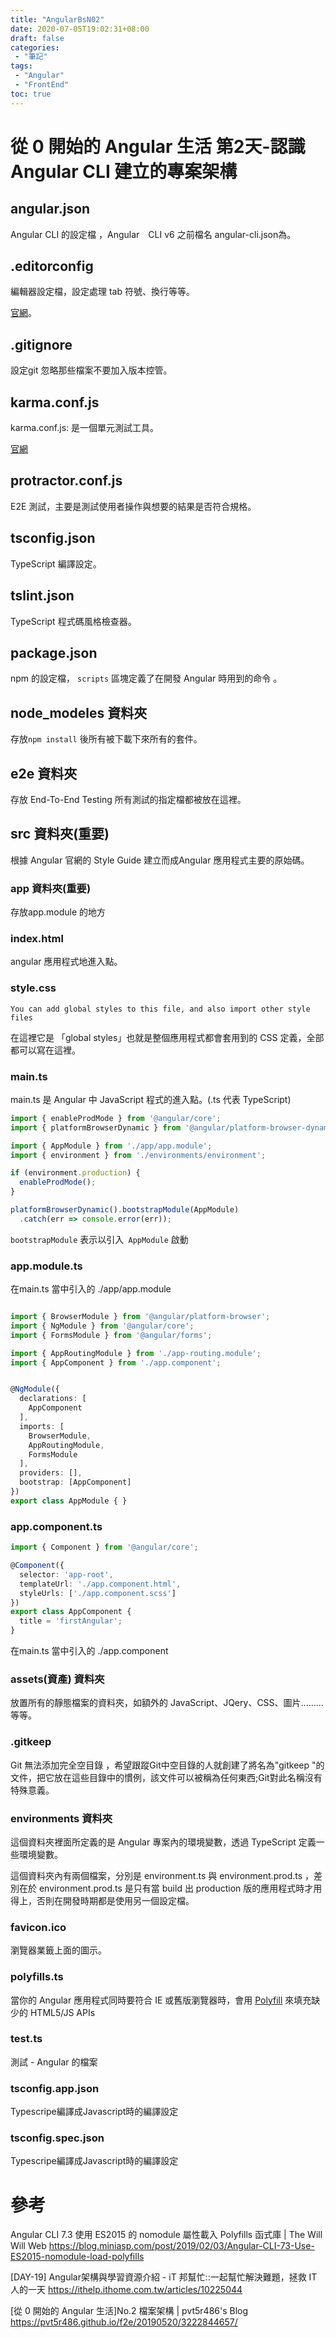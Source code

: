 ```yaml
---
title: "AngularBsN02"
date: 2020-07-05T19:02:31+08:00
draft: false
categories:
 - "筆記"
tags:
 - "Angular"
 - "FrontEnd"
toc: true
---
```


# 從 0 開始的 Angular 生活 第2天-認識 Angular CLI 建立的專案架構



<!--more-->

## angular.json

Angular CLI 的設定檔 ，Angular　CLI v6 之前檔名 angular-cli.json為。

## .editorconfig

 編輯器設定檔，設定處理 tab 符號、換行等等。

[官網](https://editorconfig.org/)。

## .gitignore

 設定git 忽略那些檔案不要加入版本控管。

## karma.conf.js

 karma.conf.js: 是一個單元測試工具。

[官網](https://karma-runner.github.io/latest/index.html)

## protractor.conf.js

E2E 測試，主要是測試使用者操作與想要的結果是否符合規格。

## tsconfig.json

TypeScript 編譯設定。

## tslint.json

TypeScript 程式碼風格檢查器。

## package.json

 npm 的設定檔， `scripts` 區塊定義了在開發 Angular 時用到的命令 。

## node_modeles 資料夾

存放`npm install` 後所有被下載下來所有的套件。

## e2e 資料夾

存放 End-To-End Testing 所有測試的指定檔都被放在這裡。

## src 資料夾(重要)

根據 Angular 官網的 Style Guide 建立而成Angular 應用程式主要的原始碼。

### app 資料夾(重要)

存放app.module 的地方

### index.html

angular 應用程式地進入點。

### style.css

`You can add global styles to this file, and also import other style files`

在這裡它是 「global styles」也就是整個應用程式都會套用到的 CSS 定義，全部都可以寫在這裡。

### main.ts

main.ts 是 Angular 中 JavaScript 程式的進入點。(.ts 代表 TypeScript)

```typescript
import { enableProdMode } from '@angular/core';
import { platformBrowserDynamic } from '@angular/platform-browser-dynamic';

import { AppModule } from './app/app.module';
import { environment } from './environments/environment';

if (environment.production) {
  enableProdMode();
}

platformBrowserDynamic().bootstrapModule(AppModule)
  .catch(err => console.error(err));
```

`bootstrapModule`  表示以引入` AppModule` 啟動

### app.module.ts 

在main.ts 當中引入的 ./app/app.module

```typescript

import { BrowserModule } from '@angular/platform-browser';
import { NgModule } from '@angular/core';
import { FormsModule } from '@angular/forms';

import { AppRoutingModule } from './app-routing.module';
import { AppComponent } from './app.component';


@NgModule({
  declarations: [
    AppComponent
  ],
  imports: [
    BrowserModule,
    AppRoutingModule,
    FormsModule
  ],
  providers: [],
  bootstrap: [AppComponent]
})
export class AppModule { }
```

### app.component.ts

```typescript
import { Component } from '@angular/core';

@Component({
  selector: 'app-root',
  templateUrl: './app.component.html',
  styleUrls: ['./app.component.scss']
})
export class AppComponent {
  title = 'firstAngular';
}
```

在main.ts 當中引入的 ./app.component

### assets(資產) 資料夾

放置所有的靜態檔案的資料夾，如額外的 JavaScript、JQery、CSS、圖片.........等等。

### .gitkeep 

Git 無法添加完全空目錄 ，希望跟蹤Git中空目錄的人就創建了將名為"gitkeep "的文件，把它放在這些目錄中的慣例，該文件可以被稱為任何東西;Git對此名稱沒有特殊意義。

### environments 資料夾

這個資料夾裡面所定義的是 Angular 專案內的環境變數，透過 TypeScript 定義一些環境變數。

這個資料夾內有兩個檔案，分別是 environment.ts 與 environment.prod.ts ，差別在於 environment.prod.ts 是只有當 build 出 production 版的應用程式時才用得上，否則在開發時期都是使用另一個設定檔。

### favicon.ico

瀏覽器業籤上面的圖示。

### polyfills.ts

當你的 Angular 應用程式同時要符合 IE 或舊版瀏覽器時，會用 [Polyfill](https://en.wikipedia.org/wiki/Polyfill_(programming)) 來填充缺少的 HTML5/JS APIs

### test.ts

測試 - Angular 的檔案

### tsconfig.app.json

Typescripe編譯成Javascript時的編譯設定

### tsconfig.spec.json

Typescripe編譯成Javascript時的編譯設定



# 參考

Angular CLI 7.3 使用 ES2015 的 nomodule 屬性載入 Polyfills 函式庫 | The Will Will Web
https://blog.miniasp.com/post/2019/02/03/Angular-CLI-73-Use-ES2015-nomodule-load-polyfills

[DAY-19] Angular架構與學習資源介紹 - iT 邦幫忙::一起幫忙解決難題，拯救 IT 人的一天
https://ithelp.ithome.com.tw/articles/10225044

[從 0 開始的 Angular 生活]No.2 檔案架構 | pvt5r486's Blog
https://pvt5r486.github.io/f2e/20190520/3222844657/

